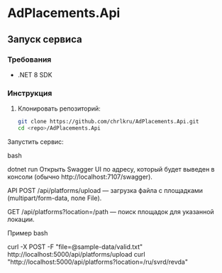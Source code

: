 # AdPlacements.Api

## Запуск сервиса

### Требования
- .NET 8 SDK

### Инструкция
1. Клонировать репозиторий:
   ```bash
   git clone https://github.com/chrlkru/AdPlacements.Api.git
   cd <repo>/AdPlacements.Api
Запустить сервис:

bash

dotnet run
Открыть Swagger UI по адресу, который будет выведен в консоли (обычно http://localhost:7107/swagger).

API
POST /api/platforms/upload — загрузка файла с площадками (multipart/form-data, поле File).

GET /api/platforms?location=/path — поиск площадок для указанной локации.

Пример
bash

curl -X POST -F "file=@sample-data/valid.txt" http://localhost:5000/api/platforms/upload
curl "http://localhost:5000/api/platforms?location=/ru/svrd/revda"
